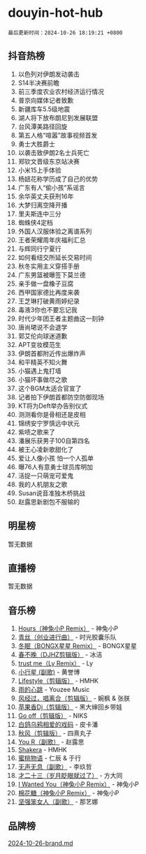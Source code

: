 # douyin-hot-hub

`最后更新时间：2024-10-26 18:19:21 +0800`

## 抖音热榜

1. 以色列对伊朗发动袭击
1. S14半决赛前瞻
1. 前三季度农业农村经济运行情况
1. 普京向媒体记者致歉
1. 新疆库车5.5级地震
1. 湖人将下放布朗尼到发展联盟
1. 台风潭美路径回旋
1. 第五人格“喧嚣”故事视频首发
1. 勇士大胜爵士
1. 以袭击致伊朗2名士兵死亡
1. 郑钦文晋级东京站决赛
1. 小米15上手体验
1. 杨妞花称学历成了自己的优势
1. 广东有人“偷小孩”系谣言
1. 余华英丈夫获刑16年
1. 大梦归离空降开播
1. 里夫斯连中三分
1. 蜘蛛侠4定档
1. 外国人汉服体验之离谱系列
1. 王者荣耀周年庆福利汇总
1. 与辉同行宁夏行
1. 如何看纽交所延长交易时间
1. 秋冬实用主义穿搭手册
1. 广东男篮被曝签下莫兰德
1. 亲手做一盘橡子豆腐
1. 西甲国家德比再度来袭
1. 王芝琳打破黄雨婷纪录
1. 毒液3你也不要忘记我
1. 时代少年团王者主题曲这一刻钟
1. 唐尚珺说不会退学
1. 郭艾伦向球迷道歉
1. APT变妆模范生
1. 伊朗首都附近传出爆炸声
1. 和平精英不知火舞
1. 小猫遇上鬼打墙
1. 小猫坏事做尽之歌
1. 这个BGM太适合官宣了
1. 记者拍下伊朗首都防空防御现场
1. KT将为Deft举办告别仪式
1. 测测看你是骨相还是皮相
1. 锦绣安宁罗慎远中状元
1. 紫啧之歌来了
1. 潘展乐获男子100自第四名
1. 被王心凌新歌甜化了
1. 爱让人像小孩 怕一个人孤单
1. 曝76人有意勇士球员库明加
1. 活捉一只萌宠可爱鬼
1. 我的人机朋友之歌
1. Susan说音准独木桥挑战
1. 赵露思新剧包不服输的

## 明星榜

暂无数据

## 直播榜

暂无数据

## 音乐榜

1. [Hours（神兔小P Remix）](https://sf5-hl-cdn-tos.douyinstatic.com/obj/tos-cn-ve-2774/oUXHUn2Ui2yeCiTUvQNIdgAycsCBBCBytMlfZw) - 神兔小P
1. [青丝（创业进行曲）](https://sf5-hl-cdn-tos.douyinstatic.com/obj/tos-cn-ve-2774/ooYARJB5iBRNhCOkDsS3BAKW91CIMoQfwzwKLi) - 时光胶囊乐队
1. [冬眠（BONGX星星 Remix）](https://sf5-hl-cdn-tos.douyinstatic.com/obj/tos-cn-ve-2774/oMCfFFoE3LwQ7agAgOIG4ieExqkeAsxNBEkLdz) - BONGX星星
1. [春不晚（DJHZ剪辑版）](https://sf3-cdn-tos.douyinstatic.com/obj/tos-cn-ve-2774/osEZa7YZ6wNo9QDABgfGFaCQKRQTNafsBJDnKt) - 冰洁
1. [trust me（Ly Remix）](https://sf5-hl-cdn-tos.douyinstatic.com/obj/tos-cn-ve-2774/oUo1M8fz5AfmMSExABQQKFE0eCMWgsiccfqrMA) - Ly
1. [小行星 (副歌)](https://sf5-hl-cdn-tos.douyinstatic.com/obj/tos-cn-ve-2774/oArWEvgkJwVsB0KMIw6iBsAoHAciIjJqzWeTQr) - 黄誉博
1. [Lifestyle（剪辑版）](https://sf5-hl-cdn-tos.douyinstatic.com/obj/tos-cn-ve-2774/owfqGgjwG3V5lCLaAIezFMeg3LtuKNBaZKgzPV) - HMHK
1. [雨的心跳](https://sf3-cdn-tos.douyinstatic.com/obj/tos-cn-ve-2774/o0vI5NZuiJgxWIQQFhXO0RTrsiIAsBSiMIECz) - Youzee Music
1. [风经过，唱离合（剪辑版）](https://sf3-cdn-tos.douyinstatic.com/obj/tos-cn-ve-2774/okllg5DG2MmUF3aiiDfBZx6ZLvfwOTtbCEAHyI) - 婉枫 & 张朕
1. [苹果香Dj（剪辑版）](https://sf5-hl-cdn-tos.douyinstatic.com/obj/tos-cn-ve-2774/oEeIEQbYGAOspCTRAIeYF4Ok8LgZ8NBaRe4ztR) - 黑大婶回乡带娃
1. [Go off（剪辑版）](https://sf3-cdn-tos.douyinstatic.com/obj/tos-cn-ve-2774/oYLJZTCGnIQBt2BsMBCFksOEMnDQesCr2gfZ7N) - NIKS
1. [白鸽乌鸦相爱的戏码](https://sf3-cdn-tos.douyinstatic.com/obj/tos-cn-ve-2774/oMVVEf6eDAOmFtNtCsEqKpIorBDM8Nkg6TZRqC) - 皮卡潘
1. [秋风（剪辑版）](https://sf5-hl-cdn-tos.douyinstatic.com/obj/tos-cn-ve-2774/ocGaU84LfAfzMd2wbXdQFpCGhBiXg82JNMRRie) - 四熹丸子
1. [You R（副歌）](https://sf3-cdn-tos.douyinstatic.com/obj/tos-cn-ve-2774/oc0MZn9aEfLkCFLIxKQQcgBjS9mBBuDttYPfZ1) - 赵露思
1. [Shakera](https://sf5-hl-cdn-tos.douyinstatic.com/obj/tos-cn-ve-2774/ocKtEBgQ8FiQCBDf3nj9Z9gEGEQ4fAZDYEocLY) - HMHK
1. [蜜桃物语](https://sf3-cdn-tos.douyinstatic.com/obj/tos-cn-ve-2774/oIhOSCZtIACtYU4XQkngiW9kCBfVD1Fz9IYeqL) - 仁辰 & 于行
1. [无声无息（副歌）](https://sf3-cdn-tos.douyinstatic.com/obj/tos-cn-ve-2774/osmzBBdYMBoz2NHW7AYiZEErnITswCiYzuA3Nf) - 李玖哲
1. [才二十三（岁月眨眼就过了）](https://sf5-hl-cdn-tos.douyinstatic.com/obj/tos-cn-ve-2774/oYAvkTrUXEBMWYUbL3nl8i01MJ5skiIZASC2H) - 方大同
1. [I Wanted You（神兔小P Remix）](https://sf5-hl-cdn-tos.douyinstatic.com/obj/tos-cn-ve-2774/o4CAubmDQdZeEkstFnCvKIMDag8D2BSBOjfNuh) - 神兔小P
1. [棉花糖（神兔小P Remix）](https://sf3-cdn-tos.douyinstatic.com/obj/tos-cn-ve-2774/o0pEDf1GaEfEYJ1FbgOAFCITQ1zeFD3kgBWGcG) - 神兔小P
1. [坚强笨女人（副歌）](https://sf5-hl-cdn-tos.douyinstatic.com/obj/tos-cn-ve-2774/ospNInQiZvGWyBVg5zkNsAMct5uJIg1CrZiPL) - 那艺娜

## 品牌榜

[2024-10-26-brand.md](2024-10-26-brand.md)
